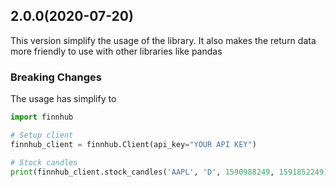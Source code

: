 ## 2.0.0(2020-07-20)

This version simplify the usage of the library. It also makes the return data more friendly to use with other libraries like pandas

### Breaking Changes

The usage has simplify to

```python
import finnhub

# Setup client
finnhub_client = finnhub.Client(api_key="YOUR API KEY")

# Stock candles
print(finnhub_client.stock_candles('AAPL', 'D', 1590988249, 1591852249))
```
